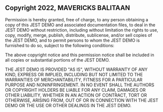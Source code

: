 ## Copyright 2022, MAVERICKS BALITAAN


Permission is hereby granted, free of charge, to any person obtaining a copy of this JEST DEMO and associated documentation files, to deal in the JEST DEMO without restriction, including without limitation the rights to use, copy, modify, merge, publish, distribute, sublicense, and/or sell copies of the JEST DEMO, and to permit persons to whom the JEST DEMO is furnished to do so, subject to the following conditions:

The above copyright notice and this permission notice shall be included in all copies or substantial portions of the JEST DEMO.

THE JEST DEMO IS PROVIDED "AS IS", WITHOUT WARRANTY OF ANY KIND, EXPRESS OR IMPLIED, INCLUDING BUT NOT LIMITED TO THE WARRANTIES OF MERCHANTABILITY, FITNESS FOR A PARTICULAR PURPOSE AND NONINFRINGEMENT. IN NO EVENT SHALL THE AUTHORS OR COPYRIGHT HOLDERS BE LIABLE FOR ANY CLAIM, DAMAGES OR OTHER LIABILITY, WHETHER IN AN ACTION OF CONTRACT, TORT OR OTHERWISE, ARISING FROM, OUT OF OR IN CONNECTION WITH THE JEST DEMO OR THE USE OR OTHER DEALINGS IN THE JEST DEMO.